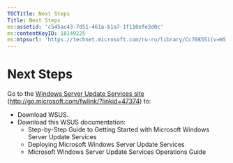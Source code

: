 ```yaml
---
TOCTitle: Next Steps
Title: Next Steps
ms:assetid: 'c545ac43-7d51-461a-b1a7-1f110efe2d0c'
ms:contentKeyID: 18149225
ms:mtpsurl: 'https://technet.microsoft.com/ru-ru/library/Cc708551(v=WS.10)'
---
```


Next Steps
==========

Go to the [Windows Server Update Services site](http://go.microsoft.com/fwlink/?linkid=47374) (http://go.microsoft.com/fwlink/?linkid=47374) to:

-   Download WSUS.
-   Download this WSUS documentation:
    -   Step-by-Step Guide to Getting Started with Microsoft Windows Server Update Services
    -   Deploying Microsoft Windows Server Update Services
    -   Microsoft Windows Server Update Services Operations Guide
